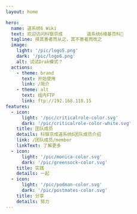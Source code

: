 ```yaml
---
layout: home

hero:
  name: 道系统6 Wiki
  text: 欢迎访问科银京成         道系统6维基百科💯
  tagline: 择其善者而从之，其不善者而改之
  image:
    light: '/pic/logo5.png'
    dark: '/pic/logo6.png'
    alt: 试试Drak模式？
  actions:
    - theme: brand
      text: 开始使用
      link: /简介
    - theme: alt
      text: 组内FTP
      link: ftp://192.168.118.15
features:   
  - icon:
      light: '/pic/criticalrole-color.svg'
      dark: '/pic/criticalrole-color-white.svg'
    title: 团队成员
    details: 科银京成道系统6团队成员介绍
    link: /团队成员/member
    linkText: 了解更多
  - icon:
      light: '/pic/monica-color.svg'
      dark: '/pic/greensock-color.svg'
    title: 实践
    details: 一起
  - icon:
      light: '/pic/podman-color.svg'
      dark: '/pic/postmates-color.svg'
    title: 分享
    details: 努力
---
```

